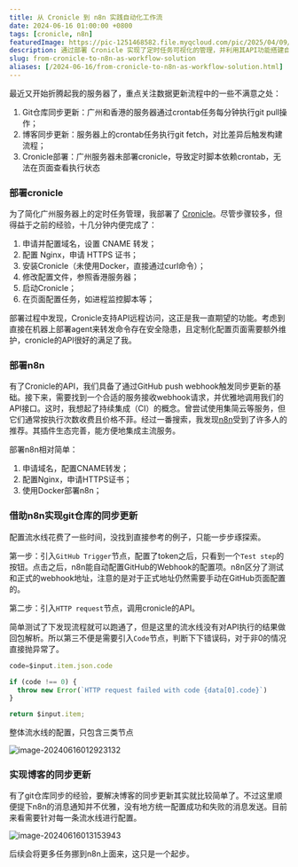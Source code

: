 ```yaml
---
title: 从 Cronicle 到 n8n 实践自动化工作流
date: 2024-06-16 01:00:00 +0800
tags: [cronicle, n8n]
featuredImage: https://pic-1251468582.file.myqcloud.com/pic/2025/04/09/Zqor7I.jpg
description: 通过部署 Cronicle 实现了定时任务可视化的管理，并利用其API功能搭建自动化流程。结合 n8n 工作流平台，可以用 GitHub Webhook 触发同步任务，这样就能实现博客和仓库的自动化同步更新流程，基于 n8n，我们还能探索更多的自动化工作流。
slug: from-cronicle-to-n8n-as-workflow-solution
aliases: [/2024-06-16/from-cronicle-to-n8n-as-workflow-solution.html]
---
```


最近又开始折腾起我的服务器了，重点关注数据更新流程中的一些不满意之处：

1. Git仓库同步更新：广州和香港的服务器通过crontab任务每分钟执行git pull操作；
2. 博客同步更新：服务器上的crontab任务执行git fetch，对比差异后触发构建流程；
3. Cronicle部署：广州服务器未部署cronicle，导致定时脚本依赖crontab，无法在页面查看执行状态

### 部署cronicle

为了简化广州服务器上的定时任务管理，我部署了 [Cronicle](https://cronicle.net/)。尽管步骤较多，但得益于之前的经验，十几分钟内便完成了：

1. 申请并配置域名，设置 CNAME 转发；
2. 配置 Nginx，申请 HTTPS 证书；
3. 安装Cronicle（未使用Docker，直接通过curl命令）；
4. 修改配置文件，参照香港服务器；
5. 启动Cronicle；
6. 在页面配置任务，如进程监控脚本等；

部署过程中发现，Cronicle支持API远程访问，这正是我一直期望的功能。考虑到直接在机器上部署agent来转发命令存在安全隐患，且定制化配置页面需要额外维护，cronicle的API很好的满足了我。

### 部署n8n

有了Cronicle的API，我们具备了通过GitHub push webhook触发同步更新的基础。接下来，需要找到一个合适的服务接收webhook请求，并优雅地调用我们的API接口。这时，我想起了持续集成（CI）的概念。曾尝试使用集简云等服务，但它们通常按执行次数收费且价格不菲。经过一番搜索，我发现[n8n](https://n8n.io/)受到了许多人的推荐。其插件生态完善，能方便地集成主流服务。

部署n8n相对简单：

1. 申请域名，配置CNAME转发；
2. 配置Nginx，申请HTTPS证书；
3. 使用Docker部署n8n；

### 借助n8n实现git仓库的同步更新

配置流水线花费了一些时间，没找到直接参考的例子，只能一步步琢探索。

第一步：引入`GitHub Trigger`节点，配置了token之后，只看到一个`Test step`的按钮。点击之后，n8n能自动配置GitHub的Webhook的配置项。n8n区分了测试和正式的webhook地址，注意的是对于正式地址仍然需要手动在GitHub页面配置的。

第二步：引入`HTTP request`节点，调用cronicle的API。

简单测试了下发现流程就可以跑通了，但是这里的流水线没有对API执行的结果做回包解析。所以第三不便是需要引入`Code`节点，判断下下错误码，对于非0的情况直接抛异常了。

```javascript
code=$input.item.json.code

if (code !== 0) {
  throw new Error(`HTTP request failed with code {data[0].code}`)
}

return $input.item;
```

整体流水线的配置，只包含三类节点

![image-20240616012923132](https://pic-1251468582.file.myqcloud.com/pic/2024/06/16/deb5cb.png)

### 实现博客的同步更新

有了git仓库同步的经验，要解决博客的同步更新其实就比较简单了。不过这里顺便提下n8n的消息通知并不优雅，没有地方统一配置成功和失败的消息发送。目前来看需要针对每一条流水线进行配置。

![image-20240616013153943](https://pic-1251468582.file.myqcloud.com/pic/2024/06/16/27e707.png)

后续会将更多任务挪到n8n上面来，这只是一个起步。
